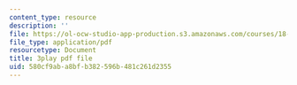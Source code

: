 ```yaml
---
content_type: resource
description: ''
file: https://ol-ocw-studio-app-production.s3.amazonaws.com/courses/18-01sc-single-variable-calculus-fall-2010/580cf9aba8bfb382596b481c261d2355_Pd2xP5zDsRw.pdf
file_type: application/pdf
resourcetype: Document
title: 3play pdf file
uid: 580cf9ab-a8bf-b382-596b-481c261d2355
---
```

